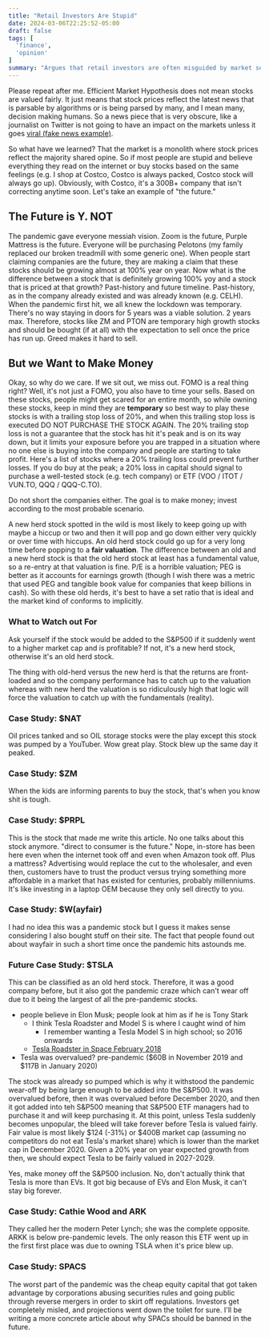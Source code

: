 ```yaml
---
title: "Retail Investors Are Stupid"
date: 2024-03-06T22:25:52-05:00
draft: false
tags: [
  'finance',
  'opinion'
]
summary: "Argues that retail investors are often misguided by market sentiment and lack knowledge, leading to poor investment decisions in 'herd' and temporary high-growth stocks. Uses case studies to illustrate pitfalls and advises against hype-based investing."
---
```


Please repeat after me. Efficient Market Hypothesis does not mean stocks are valued fairly. It just means that stock prices reflect the latest news that is parsable by algorithms or is being parsed by many, and I mean many, decision making humans. So a news piece that is very obscure, like a journalist on Twitter is not going to have an impact on the markets unless it goes [viral (fake news example)](https://www.fiercepharma.com/marketing/eli-lilly-hit-new-twitter-blue-fake-account-forced-apologize-over-free-insulin-tweet).

So what have we learned? That the market is a monolith where stock prices reflect the majority shared opine. So if most people are stupid and believe everything they read on the internet or buy stocks based on the same feelings (e.g. I shop at Costco, Costco is always packed, Costco stock will always go up). Obviously, with Costco, it's a 300B+ company that isn't correcting anytime soon. Let's take an example of "the future."

## The Future is Y. NOT

The pandemic gave everyone messiah vision. Zoom is the future, Purple Mattress is the future. Everyone will be purchasing Pelotons (my family replaced our broken treadmill with some generic one). When people start claiming companies are the future, they are making a claim that these stocks should be growing almost at 100% year on year. Now what is the difference between a stock that is definitely growing 100% yoy and a stock that is priced at that growth? Past-history and future timeline. Past-history, as in the company already existed and was already known (e.g. CELH). When the pandemic first hit, we all knew the lockdown was temporary. There's no way staying in doors for 5 years was a viable solution. 2 years max. Therefore, stocks like ZM and PTON are temporary high growth stocks and should be bought (if at all) with the expectation to sell once the price has run up. Greed makes it hard to sell.

## But we Want to Make Money

Okay, so why do we care. If we sit out, we miss out. FOMO is a real thing right? Well, it's not just a FOMO, you also have to time your sells. Based on these stocks, people might get scared for an entire month, so while owning these stocks, keep in mind they are **temporary** so best way to play these stocks is with a trailing stop loss of 20%, and when this trailing stop loss is executed DO NOT PURCHASE THE STOCK AGAIN. The 20% trailing stop loss is not a guarantee that the stock has hit it's peak and is on its way down, but it limits your exposure before you are trapped in a situation where no one else is buying into the company and people are starting to take profit. Here's a list of stocks where a 20% trailing loss could prevent further losses. If you do buy at the peak; a 20% loss in capital should signal to purchase a well-tested stock (e.g. tech company) or ETF (VOO / ITOT / VUN.TO, QQQ / QQQ-C.TO).

Do not short the companies either. The goal is to make money; invest according to the most probable scenario.

A new herd stock spotted in the wild is most likely to keep going up with maybe a hiccup or two and then it will pop and go down either very quickly or over time with hiccups. An old herd stock could go up for a very long time before popping to a **fair valuation**. The difference between an old and a new herd stock is that the old herd stock at least has a fundamental value, so a re-entry at that valuation is fine. P/E is a horrible valuation; PEG is better as it accounts for earnings growth (though I wish there was a metric that used PEG and tangible book value for companies that keep billions in cash). So with these old herds, it's best to have a set ratio that is ideal and the market kind of conforms to implicitly.

### What to Watch out For

Ask yourself if the stock would be added to the S&P500 if it suddenly went to a higher market cap and is profitable? If not, it's a new herd stock, otherwise it's an old herd stock.

The thing with old-herd versus the new herd is that the returns are front-loaded and so the company performance has to catch up to the valuation whereas with new herd the valuation is so ridiculously high that logic will force the valuation to catch up with the fundamentals (reality).

### Case Study: $NAT

Oil prices tanked and so OIL storage stocks were the play except this stock was pumped by a YouTuber. Wow great play. Stock blew up the same day it peaked.

### Case Study: $ZM

When the kids are informing parents to buy the stock, that's when you know shit is tough.

### Case Study: $PRPL

This is the stock that made me write this article. No one talks about this stock anymore. "direct to consumer is the future." Nope, in-store has been here even when the internet took off and even when Amazon took off. Plus a mattress? Advertising would replace the cut to the wholesaler, and even then, customers have to trust the product versus trying something more affordable in a market that has existed for centuries, probably millenniums. It's like investing in a laptop OEM because they only sell directly to you.

### Case Study: $W(ayfair)

I had no idea this was a pandemic stock but I guess it makes sense considering I also bought stuff on their site. The fact that people found out about wayfair in such a short time once the pandemic hits astounds me.

### Future Case Study: $TSLA

This can be classified as an old herd stock. Therefore, it was a good company before, but it also got the pandemic craze which can't wear off due to it being the largest of all the pre-pandemic stocks.

- people believe in Elon Musk; people look at him as if he is Tony Stark
  - I think Tesla Roadster and Model S is where I caught wind of him
    - I remember wanting a Tesla Model S in high school; so 2016 onwards
  - [Tesla Roadster in Space February 2018](https://web.archive.org/web/20210210212336/https://www.nationalgeographic.com/news/2018/02/spacex-falcon-heavy-tesla-roadster-orbit-earth-sun-space/)
- Tesla was overvalued? pre-pandemic ($60B in November 2019 and $117B in January 2020)

The stock was already so pumped which is why it withstood the pandemic wear-off by being large enough to be added into the S&P500. It was overvalued before, then it was overvalued before December 2020, and then it got added into teh S&P500 meaning that S&P500 ETF managers had to purchase it and will keep purchasing it. At this point, unless Tesla suddenly becomes unpopular, the bleed will take forever before Tesla is valued fairly. Fair value is most likely $124 (-31%) or $400B market cap (assuming no competitors do not eat Tesla's market share) which is lower than the market cap in December 2020. Given a 20% year on year expected growth from then, we should expect Tesla to be fairly valued in 2027-2029.

Yes, make money off the S&P500 inclusion. No, don't actually think that Tesla is more than EVs. It got big because of EVs and Elon Musk, it can't stay big forever.

### Case Study: Cathie Wood and ARK

They called her the modern Peter Lynch; she was the complete opposite. ARKK is below pre-pandemic levels. The only reason this ETF went up in the first first place was due to owning TSLA when it's price blew up.

### Case Study: SPACS

The worst part of the pandemic was the cheap equity capital that got taken advantage by corporations abusing securities rules and going public through reverse mergers in order to skirt off regulations. Investors get completely misled, and projections went down the toilet for sure. I'll be writing a more concrete article about why SPACs should be banned in the future.
